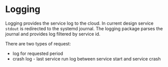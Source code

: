 # Logging

Logging provides the service log to the cloud. In current design service `stdout` is redirected to the systemd journal. The logging package parses the journal and provides log filtered by service id.

There are two types of request:
* log for requested period
* crash log - last service run log between service start and service crash
